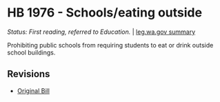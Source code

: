 # HB 1976 - Schools/eating outside
*Status: First reading, referred to Education.* | [leg.wa.gov summary](https://app.leg.wa.gov/billsummary?BillNumber=1976&Year=2021)

Prohibiting public schools from requiring students to eat or drink outside school buildings. 

## Revisions
* [Original Bill](1/)